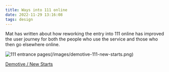 ```yaml
---
title: Ways into 111 online
date: 2022-11-29 13:16:08
tags: design
---
```

Mat has written about how reworking the entry into 111 online has improved the user journey for both the people who use the service and those who then go elsewhere online.

![111 entrance pages](/images/demotive-111-new-starts.png)(/images/demotive-111-new-starts.png)


[Demotive / New Starts](https://demotive.com/posts/2022/11/25/new-starts/)